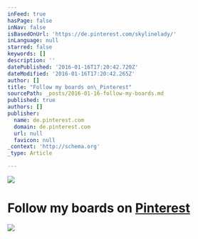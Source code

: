 ```yaml
---
inFeed: true
hasPage: false
inNav: false
isBasedOnUrl: 'https://de.pinterest.com/skylinelady/'
inLanguage: null
starred: false
keywords: []
description: ''
datePublished: '2016-01-16T17:20:42.720Z'
dateModified: '2016-01-16T17:20:42.265Z'
author: []
title: "Follow my boards on\_Pinterest"
sourcePath: _posts/2016-01-16-follow-my-boards.md
published: true
authors: []
publisher:
  name: de.pinterest.com
  domain: de.pinterest.com
  url: null
  favicon: null
_context: 'http://schema.org'
_type: Article

---
```

![](https://s3-us-west-2.amazonaws.com/the-grid-img/p/43ca66458724a324cada3a8f465196639c186698.gif)

# Follow my boards on [Pinterest][0]
![](https://the-grid-user-content.s3-us-west-2.amazonaws.com/acaf97d2-2ce8-411c-867a-29f3d5e7dffb.png)

[0]: https://www.pinterest.com/skylinelady/